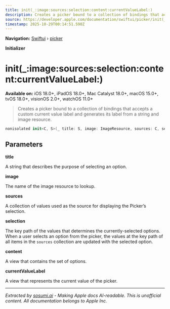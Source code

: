 ```yaml
---
title: init(_:image:sources:selection:content:currentValueLabel:)
description: Creates a picker bound to a collection of bindings that accepts a custom current value label and generates its label from a string and image resource.
source: https://developer.apple.com/documentation/swiftui/picker/init(_:image:sources:selection:content:currentvaluelabel:)
timestamp: 2025-10-29T00:14:51.590Z
---
```


**Navigation:** [Swiftui](/documentation/swiftui) › [picker](/documentation/swiftui/picker)

**Initializer**

# init(_:image:sources:selection:content:currentValueLabel:)

**Available on:** iOS 18.0+, iPadOS 18.0+, Mac Catalyst 18.0+, macOS 15.0+, tvOS 18.0+, visionOS 2.0+, watchOS 11.0+

> Creates a picker bound to a collection of bindings that accepts a custom current value label and generates its label from a string and image resource.

```swift
nonisolated init<C, S>(_ title: S, image: ImageResource, sources: C, selection: KeyPath<C.Element, Binding<SelectionValue>>, @ViewBuilder content: () -> Content, @ViewBuilder currentValueLabel: () -> some View) where C : RandomAccessCollection, S : StringProtocol, C.Element == Binding<SelectionValue>
```

## Parameters

**title**

A string that describes the purpose of selecting an option.



**image**

The name of the image resource to lookup.



**sources**

A collection of values used as the source for displaying the Picker’s selection.



**selection**

The key path of the values that determines the currently-selected options. When a user selects an option from the picker, the values at the key path of all items in the `sources` collection are updated with the selected option.



**content**

A view that contains the set of options.



**currentValueLabel**

A view that represents the current value of the picker.

---

*Extracted by [sosumi.ai](https://sosumi.ai) - Making Apple docs AI-readable.*
*This is unofficial content. All documentation belongs to Apple Inc.*
